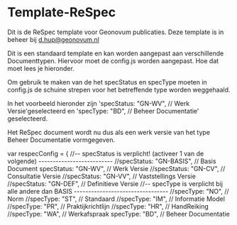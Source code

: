 # Template-ReSpec

Dit is de ReSpec template voor Geonovum publicaties. 
Deze template is in beheer bij d.hup@geonovum.nl

Dit is een standaard template en kan worden aangepast aan verschillende Documenttypen. 
Hiervoor moet de config.js worden aangepast. Hoe dat moet lees je hieronder.



Om gebruik te maken van de het specStatus en specType moeten in config.js de 
schuine strepen voor het betreffende type worden weggehaald. 

In het voorbeeld hieronder zijn 
'specStatus: "GN-WV",                  // Werk Versie'geselecteerd en
'specType: "BD",                       // Beheer Documentatie' geselecteerd.

Het ReSpec document wordt nu dus als een werk versie van het type Beheer Documentatie vormgegeven.


var respecConfig = 
	                 {
	                  //-- specStatus is verplicht! (activeer 1 van de volgende) --------------------------
	                  //specStatus: "GN-BASIS",             // Basis Document
	                  specStatus: "GN-WV",                  // Werk Versie
	                  //specStatus: "GN-CV",                // Consultatie Versie
	                  //specStatus: "GN-VV",                // Vaststellings Versie
	                  //specStatus: "GN-DEF",               // Definitieve Versie
	                  //-- specType is verplicht bij alle andere dan BASIS ---------------------------------
	                  //specType: "NO",                     // Norm
	                  //specType: "ST",                     // Standaard
	                  //specType: "IM",                     // Informatie Model
	                  //specType: "PR",                     // Praktijkrichtlijn
	                  //specType: "HR",                     // HandReiking
	                  //specType: "WA",                     // Werkafspraak
	                  specType: "BD",                       // Beheer Documentatie
